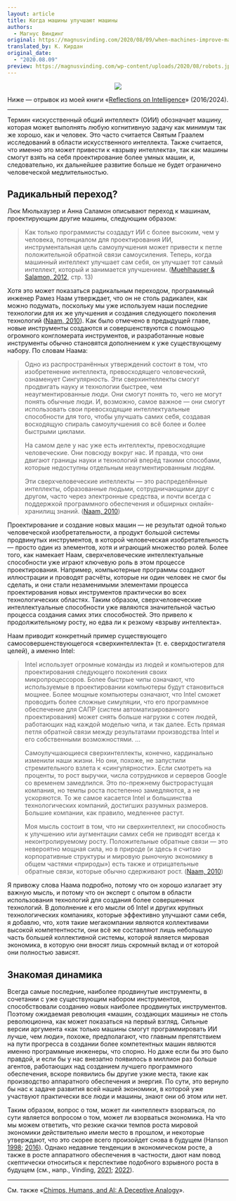 ```yaml
---
layout: article
title: Когда машины улучшают машины
authors:
  - Магнус Виндинг
original: https://magnusvinding.com/2020/08/09/when-machines-improve-machines/
translated_by: К. Кирдан
original_date:
  - "2020.08.09"
preview: https://magnusvinding.com/wp-content/uploads/2020/08/robots.jpg?w=1400
---
```

<center><img src="https://magnusvinding.com/wp-content/uploads/2020/08/robots.jpg?w=1400"/></center>

Ниже — отрывок из моей книги «[Reflections on Intelligence](https://www.smashwords.com/books/view/655938)» (2016/2024).

---

Термин «искусственный общий интеллект» (ОИИ) обозначает машину, которая может выполнять любую когнитивную задачу как минимум так же хорошо, как и человек. Это часто считается Святым Граалем исследований в области искусственного интеллекта. Также считается, что именно это может привести к «взрыву интеллекта», так как машины смогут взять на себя проектирование более умных машин, и, следовательно, их дальнейшее развитие больше не будет ограничено человеческой медлительностью.

## Радикальный переход?

Люк Мюльхаузер и Анна Саламон описывают переход к машинам, проектирующим другие машины, следующим образом:

> Как только программисты создадут ИИ с более высоким, чем у человека, потенциалом для проектирования ИИ, инструментальная цель самоулучшения может привести к петле положительной обратной связи самоусиления. Теперь, когда машинный интеллект улучшает сам себя, он улучшает тот самый интеллект, который и занимается улучшением. ([Muehlhauser & Salamon, 2012](http://intelligence.org/files/IE-EI.pdf), стр. 13)

Хотя это может показаться радикальным переходом, программный инженер Рамез Наам утверждает, что он не столь радикален, как можно подумать, поскольку мы уже используем наши последние технологии для их же улучшения и создания следующего поколения технологий ([Naam, 2010](https://web.archive.org/web/20110316035712/http://hplusmagazine.com/2010/11/11/top-five-reasons-singularity-misnomer/)). Как было отмечено в предыдущей главе, новые инструменты создаются и совершенствуются с помощью огромного конгломерата инструментов, и разработанные новые инструменты обычно становятся дополнением к уже существующему набору. По словам Наама:

> Одно из распространённых утверждений состоит в том, что изобретенение интеллекта, превосходящего человеческий, ознаменует Сингулярность. Эти сверхинтеллекты смогут продвигать науку и технологии быстрее, чем неаугментированные люди. Они смогут понять то, чего не могут понять обычные люди. И, возможно, самое важное — они смогут использовать свои превосходящие интеллектуальные способности для того, чтобы улучшать самих себя, создавая восходящую спираль самоулучшения со всё более и более быстрыми циклами.
> 
> На самом деле у нас уже есть интеллекты, превосходящие человеческие. Они повсюду вокруг нас. И правда, что они двигают границы науки и технологий вперёд такими способами, которые недоступны отдельным неаугментированным людям.
> 
> Эти сверхчеловеческие интеллекты — это распределённые интеллекты, образованные людьми, сотрудничающими друг с другом, часто через электронные средства, и почти всегда с поддержкой программного обеспечения и обширных онлайн-хранилищ знаний. ([Naam, 2010](https://web.archive.org/web/20110316035712/http://hplusmagazine.com/2010/11/11/top-five-reasons-singularity-misnomer/))

Проектирование и создание новых машин — не результат одной только человеческой изобретательности, а продукт большой системы продвинутых инструментов, в которой человеческая изобретательность — просто один из элементов, хотя и играющий множество ролей. Более того, как намекает Наам, сверхчеловеческие интеллектуальные способности уже играют ключевую роль в этом процессе проектирования. Например, компьютерные программы создают иллюстрации и проводят расчёты, которые ни один человек не смог бы сделать, и они стали незаменимыми элементами процесса проектирования новых инструментов практически во всех технологических областях. Таким образом, сверхчеловеческие интеллектуальные способности уже являются значительной частью процесса создания самих этих способностей. Это привело к продолжительному росту, но едва ли к резкому «взрыву интеллекта».

Наам приводит конкретный пример существующего самосовершенствующегося «сверхинтеллекта» (т. е. сверхдостигателя целей), а именно Intel:

> Intel использует огромные команды из людей и компьютеров для проектирования следующего поколения своих микропроцессоров. Более быстрые чипы означают, что используемые в проектировании компьютеры будут становиться мощнее. Более мощные компьютеры означают, что Intel сможет проводить более сложные симуляции, что его программное обеспечение для САПР (систем автоматизированного проектирования) может снять больше нагрузки с сотен людей, работающих над каждой моделью чипа, и так далее. Есть прямая петля обратной связи между результатами производства Intel и его собственными возможностями. ...
> 
> Самоулучшающиеся сверхинтеллекты, конечно, кардинально изменили наши жизни. Но они, похоже, не запустили стремительного взлета к «сингулярности». Если смотреть на проценты, то рост выручки, числа сотрудников и серверов Google со временем замедлился. Это по-прежнему быстрорастущая компания, но темпы роста постепенно замедляются, а не ускоряются. То же самое касается Intel и большинства технологических компаний, достигших разумных размеров. Большие компании, как правило, медленнее растут.
> 
> Моя мысль состоит в том, что ни сверхинтеллект, ни способность к улучшению или аугментации самих себя не приводят всегда к неконтролируемому росту. Положительные обратные связи — это невероятно мощная сила, но в природе (и здесь я считаю корпоративные структуры и мировую рыночную экономику в общем частями «природы») есть также и отрицательные обратные связи, которые обычно сдерживают рост. ([Naam, 2010](https://web.archive.org/web/20110316035712/http://hplusmagazine.com/2010/11/11/top-five-reasons-singularity-misnomer/))

Я привожу слова Наама подробно, потому что он хорошо излагает эту важную мысль, и потому что он эксперт с опытом в области использования технологий для создания более совершенных технологий. В дополнение к его мысли об Intel и других крупных технологических компаниях, которые эффективно улучшают сами себя, я добавлю, что, хотя такие мегакомпании являются коллективами высокой компетентности, они всё же составляют лишь небольшую часть большей коллективной системы, которой является мировая экономика, в которую они вносят лишь скромный вклад и от которой они полностью зависят.

## Знакомая динамика

Всегда самые последние, наиболее продвинутые инструменты, в сочетании с уже существующим набором инструментов, способствовали созданию новых наиболее продвинутых инструментов. Поэтому ожидаемая революция «машин, создающих машины» не столь революционна, как может показаться на первый взгляд. Сильные версии аргумента «как только машины смогут программировать ИИ лучше, чем люди», похоже, предполагают, что главным препятствием на пути прогресса в создании более компетентных машин являются именно программные инженеры, что спорно. Но даже если бы это было правдой, и если бы у нас внезапно появилось в миллион раз больше агентов, работающих над созданием лучшего программного обеспечения, вскоре появились бы другие узкие места, такие как производство аппаратного обеспечения и энергия. По сути, это вернуло бы нас к задаче развития всей нашей экономики, в которой уже участвуют практически все люди и машины, знают они об этом или нет.

Таким образом, вопрос о том, может ли «интеллект» взорваться, по сути является вопросом о том, может ли взорваться экономика. На что мы можем ответить, что резкие скачки темпов роста мировой экономики действительно имели место в прошлом, и некоторые утверждают, что это скорее всего произойдет снова в будущем (Hanson [1998](http://mason.gmu.edu/~rhanson/longgrow.pdf); [2016](https://ageofem.com/)). Однако недавние тенденции в экономическом росте, а также в росте аппаратного обеспечения в частности, дают нам повод скептически относиться к перспективе подобного взрывного роста в будущем (см., напр., Vinding, [2021](https://magnusvinding.com/2021/06/07/reasons-not-to-expect-a-growth-explosion/); [2022](https://forum.effectivealtruism.org/posts/7cCr6vAmN4Xi3yzR5/two-contrasting-models-of-intelligence-and-future-growth)).

---

См. также «[Chimps, Humans, and AI: A Deceptive Analogy](https://magnusvinding.com/2020/06/04/a-deceptive-analogy/)».
